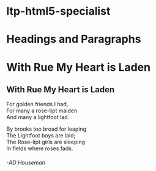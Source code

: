 # ltp-html5-specialist
# Headings and Paragraphs
<!DOCTYPE html>
<html>
    <head>
    <title>With Rue My Heart is Laden</title>
    </head>
    <body>
        <h1>With Rue My Heart is Laden</h1>
        <h2>With Rue My Heart is Laden</h2>
        <p>For golden friends I had,<br/>
            For many a rose-lipt maiden<br/>
            And many a lightfoot lad.<br/></p>
        <p>By brooks too broad for leaping<br/>
            The Lightfoot boys are laid;<br/>
            The Rose-lipt girls are sleeping<br/>
            In fields where roses fads.<br/></p>
        <p><h6>-AD Houseman</h6>
    </body>
</html>